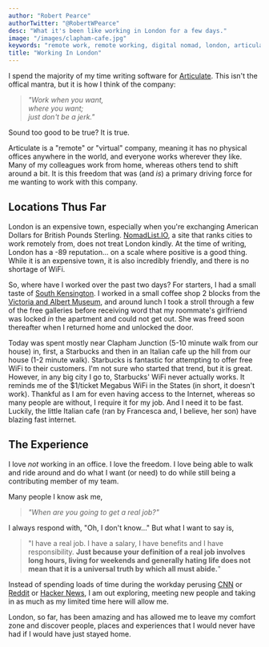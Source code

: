 ```yaml
---
author: "Robert Pearce"
authorTwitter: "@RobertWPearce"
desc: "What it's been like working in London for a few days."
image: "/images/clapham-cafe.jpg"
keywords: "remote work, remote working, digital nomad, london, articulate, travel"
title: "Working In London"
---
```


I spend the majority of my time writing software for [Articulate](http://www.articulate.com "Articulate"). This isn't the offical mantra, but it is how I think of the company:

> _&quot;Work when you want,<br />
> where you want;<br />
> just don't be a jerk.&quot;_

Sound too good to be true? It is true.

Articulate is a "remote" or "virtual" company, meaning it has no physical offices anywhere in the world, and everyone works wherever they like. Many of my colleagues work from home, whereas others tend to shift around a bit. It is this freedom that was (and _is_) a primary driving force for me wanting to work with this company.

## Locations Thus Far

London is an expensive town, especially when you're exchanging American Dollars for British Pounds Sterling. [NomadList.IO](http://nomadlist.io/ "NomadList.IO"), a site that ranks cities to work remotely from, does not treat London kindly. At the time of writing, London has a -89 reputation&hellip; on a scale where positive is a good thing. While it is an expensive town, it is also incredibly friendly, and there is no shortage of WiFi.

So, where have I worked over the past two days? For starters, I had a small taste of [South Kensington](https://www.google.co.uk/maps/place/South+Kensington/@51.49409,-0.17411,17z/data=!3m1!4b1!4m2!3m1!1s0x487605429cf5afd1:0xfef74f40edb435de?hl=en "South Kensington Google Map"). I worked in a small coffee shop 2 blocks from the [Victoria and Albert Museum](http://www.vam.ac.uk "Victoria and Albert Museum"), and around lunch I took a stroll through a few of the free galleries before receiving word that my roommate's girlfriend was locked _in_ the apartment and could not get out. She was freed soon thereafter when I returned home and unlocked the door.

Today was spent mostly near Clapham Junction (5-10 minute walk from our house) in, first, a Starbucks and then in an Italian cafe up the hill from our house (1-2 minute walk). Starbucks is fantastic for attempting to offer free WiFi to their customers. I'm not sure who started that trend, but it is great. However, in any big city I go to, Starbucks' WiFi never actually works. It reminds me of the $1/ticket Megabus WiFi in the States (in short, it doesn't work). Thankful as I am for even having access to the Internet, whereas so many people are without, I require it for my job. And I need it to be fast. Luckily, the little Italian cafe (ran by Francesca and, I believe, her son) have blazing fast internet.

## The Experience

I love _not_ working in an office. I love the freedom. I love being able to walk and ride around and do what I want (or need) to do while still being a contributing member of my team.

Many people I know ask me,

> _&quot;When are you going to get a real job?&quot;_

I always respond with, "Oh, I don't know&hellip;" But what I want to say is,

> &quot;I have a real job. I have a salary, I have benefits and I have responsibility. __Just because your definition of a real job involves long hours, living for weekends and generally hating life does not mean that it is a universal truth by which all must abide.__&quot;

Instead of spending loads of time during the workday perusing
[CNN](http://www.cnn.com "CNN")
or [Reddit](http://www.reddit.com "Reddit")
or [Hacker News](https://news.ycombinator.com "Hacker News"),
I am out exploring, meeting new people and taking in as much as my limited time here will
allow me.

London, so far, has been amazing and has allowed me to leave my comfort zone and discover
people, places and experiences that I would never have had if I would have just stayed home.
